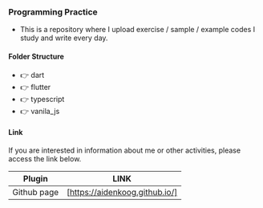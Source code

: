 ### Programming Practice

- This is a repository where I upload exercise / sample / example codes I study and write every day.

#### Folder Structure

- 👉 dart
- 👉 flutter
- 👉 typescript
- 👉 vanila_js

#### Link

If you are interested in information about me or other activities, please access the link below.

| Plugin      | LINK                           |
| ----------- | ------------------------------ |
| Github page | [https://aidenkoog.github.io/] |
